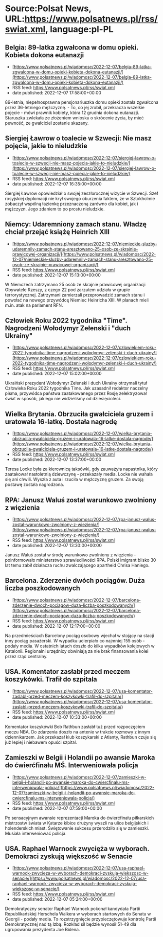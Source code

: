 # Source:Polsat News, URL:https://www.polsatnews.pl/rss/swiat.xml, language:pl-PL

## Belgia: 89-latka zgwałcona w domu opieki. Kobieta dokona eutanazji
 - [https://www.polsatnews.pl/wiadomosc/2022-12-07/belgia-89-latka-zgwalcona-w-domu-opieki-kobieta-dokona-eutanazji/](https://www.polsatnews.pl/wiadomosc/2022-12-07/belgia-89-latka-zgwalcona-w-domu-opieki-kobieta-dokona-eutanazji/)
 - RSS feed: https://www.polsatnews.pl/rss/swiat.xml
 - date published: 2022-12-07 17:58:00+00:00

89-letnia, niepełnosprawna pensjonariuszka domu opieki została zgwałcona przez 36-letniego mężczyznę. - To, co jej zrobił, przekracza wszelkie pojęcie - mówi prawnik kobiety, która 12 grudnia dokona eutanazji. Staruszka zwlekała ze złożeniem wniosku o skrócenie życia, by mieć pewność, że gwałciciel zostanie skazany.

## Siergiej Ławrow o toalecie w Szwecji: Nie masz pojęcia, jakie to nieludzkie
 - [https://www.polsatnews.pl/wiadomosc/2022-12-07/siergiej-lawrow-o-toalecie-w-szwecji-nie-masz-pojecia-jakie-to-nieludzkie/](https://www.polsatnews.pl/wiadomosc/2022-12-07/siergiej-lawrow-o-toalecie-w-szwecji-nie-masz-pojecia-jakie-to-nieludzkie/)
 - RSS feed: https://www.polsatnews.pl/rss/swiat.xml
 - date published: 2022-12-07 16:35:00+00:00

Siergiej Ławrow opowiedział o swojej zeszłorocznej wizycie w Szwecji. Szef rosyjskiej dyplomacji nie krył swojego oburzenia faktem, że w Sztokholmie zobaczył wspólną łazienkę przeznaczoną zarówno dla kobiet, jak i mężczyzn. Jego zdaniem to po prostu nieludzkie.

## Niemcy: Udaremniony zamach stanu. Władzę chciał przejąć książę Heinrich XIII
 - [https://www.polsatnews.pl/wiadomosc/2022-12-07/niemieckie-sluzby-udaremnily-zamach-stanu-aresztowano-25-osob-ze-skrajnie-prawicowej-organizacji/](https://www.polsatnews.pl/wiadomosc/2022-12-07/niemieckie-sluzby-udaremnily-zamach-stanu-aresztowano-25-osob-ze-skrajnie-prawicowej-organizacji/)
 - RSS feed: https://www.polsatnews.pl/rss/swiat.xml
 - date published: 2022-12-07 15:13:00+00:00

W Niemczech zatrzymano 25 osób ze skrajnie prawicowej organizacji Obywatele Rzeszy, z czego 22 pod zarzutem udziału w grupie terrorystycznej. Zatrzymani zamierzali przeprowadzić zamach stanu i powołać na nowego przywódcę Niemiec Heinricha XIII. W planach mieli m.in. atak na parlament RFN.

## Człowiek Roku 2022 tygodnika "Time". Nagrodzeni Wołodymyr Zełenski i "duch Ukrainy"
 - [https://www.polsatnews.pl/wiadomosc/2022-12-07/czlowiekiem-roku-2022-tygodnika-time-nagrodzeni-wolodymyr-zelenski-i-duch-ukrainy/](https://www.polsatnews.pl/wiadomosc/2022-12-07/czlowiekiem-roku-2022-tygodnika-time-nagrodzeni-wolodymyr-zelenski-i-duch-ukrainy/)
 - RSS feed: https://www.polsatnews.pl/rss/swiat.xml
 - date published: 2022-12-07 15:02:00+00:00

Ukraiński prezydent Wołodymyr Zełenski i duch Ukrainy otrzymali tytuł Człowieka Roku 2022 tygodnika Time. Jak uzasadnił redaktor naczelny pisma, przywódca państwa zaatakowanego przez Rosję zelektryzował świat w sposób, jakiego nie widzieliśmy od dziesięcioleci.

## Wielka Brytania. Obrzuciła gwałciciela gruzem i uratowała 16-latkę. Dostała nagrodę
 - [https://www.polsatnews.pl/wiadomosc/2022-12-07/wielka-brytania-obrzucila-gwalciciela-gruzem-i-uratowala-16-latke-dostala-nagrode/](https://www.polsatnews.pl/wiadomosc/2022-12-07/wielka-brytania-obrzucila-gwalciciela-gruzem-i-uratowala-16-latke-dostala-nagrode/)
 - RSS feed: https://www.polsatnews.pl/rss/swiat.xml
 - date published: 2022-12-07 13:37:00+00:00

Teresa Locke była za kierownicą taksówki, gdy zauważyła napastnika, który zaatakował nastoletnią dziewczynę - przekazały media. Locke nie wahała się ani chwili. Wyszła z auta i rzuciła w mężczyznę gruzem. Za swoją postawę została nagrodzona.

## RPA: Janusz Waluś został warunkowo zwolniony z więzienia
 - [https://www.polsatnews.pl/wiadomosc/2022-12-07/rpa-janusz-walus-zostal-warunkowo-zwolniony-z-wiezienia/](https://www.polsatnews.pl/wiadomosc/2022-12-07/rpa-janusz-walus-zostal-warunkowo-zwolniony-z-wiezienia/)
 - RSS feed: https://www.polsatnews.pl/rss/swiat.xml
 - date published: 2022-12-07 13:30:00+00:00

Janusz Waluś został w środę warunkowo zwolniony z więzienia - poinformowało ministerstwo sprawiedliwości RPA. Polski imigrant blisko 30 lat temu zabił działacza ruchu zwalczającego apartheid Chrisa Haniego.

## Barcelona. Zderzenie dwóch pociągów. Duża liczba poszkodowanych
 - [https://www.polsatnews.pl/wiadomosc/2022-12-07/barcelona-zderzenie-dwoch-pociagow-duza-liczba-poszkodowanych/](https://www.polsatnews.pl/wiadomosc/2022-12-07/barcelona-zderzenie-dwoch-pociagow-duza-liczba-poszkodowanych/)
 - RSS feed: https://www.polsatnews.pl/rss/swiat.xml
 - date published: 2022-12-07 12:17:00+00:00

Na przedmieściach Barcelony pociąg osobowy wjechał w stojący na stacji inny pociąg pasażerski. W wypadku ucierpiało co najmniej 155 osób - podały media. W ostatnich latach doszło do kilku wypadków kolejowych w Katalonii. Regionalni urzędnicy obwiniają za nie brak finansowania kolei przez rząd centralny.

## USA. Komentator zasłabł przed meczem koszykówki. Trafił do szpitala
 - [https://www.polsatnews.pl/wiadomosc/2022-12-07/usa-komentator-zaslabl-przed-meczem-koszykowki-trafil-do-szpitala/](https://www.polsatnews.pl/wiadomosc/2022-12-07/usa-komentator-zaslabl-przed-meczem-koszykowki-trafil-do-szpitala/)
 - RSS feed: https://www.polsatnews.pl/rss/swiat.xml
 - date published: 2022-12-07 10:33:00+00:00

Komentator koszykówki Bob Rathbun zasłabł tuż przed rozpoczęciem meczu NBA. Do zdarzenia doszło na antenie w trakcie rozmowy z innym dziennikarzem. Jak przekazał klub koszykarski z Atlanty, Rathbun czuje się już lepiej i niebawem opuści szpital.

## Zamieszki w Belgii i Holandii po awansie Maroka do ćwierćfinału MŚ. Interweniowała policja
 - [https://www.polsatnews.pl/wiadomosc/2022-12-07/zamieszki-w-belgii-i-holandii-po-awansie-maroka-do-cwiercfinalu-ms-interweniowala-policja/](https://www.polsatnews.pl/wiadomosc/2022-12-07/zamieszki-w-belgii-i-holandii-po-awansie-maroka-do-cwiercfinalu-ms-interweniowala-policja/)
 - RSS feed: https://www.polsatnews.pl/rss/swiat.xml
 - date published: 2022-12-07 07:59:00+00:00

Po sensacyjnym awansie reprezentacji Maroka do ćwierćfinału piłkarskich mistrzostw świata w Katarze kibice drużyny wyszli na ulice belgijskich i holenderskich miast. Świętowanie sukcesu przerodziło się w zamieszki. Musiała interweniować policja.

## USA. Raphael Warnock zwycięża w wyborach. Demokraci zyskują większość w Senacie
 - [https://www.polsatnews.pl/wiadomosc/2022-12-07/usa-raphael-warnock-zwycieza-w-wyborach-demokraci-zyskuja-wiekszosc-w-senacie/](https://www.polsatnews.pl/wiadomosc/2022-12-07/usa-raphael-warnock-zwycieza-w-wyborach-demokraci-zyskuja-wiekszosc-w-senacie/)
 - RSS feed: https://www.polsatnews.pl/rss/swiat.xml
 - date published: 2022-12-07 05:24:00+00:00

Demokratyczny senator Raphael Warnock pokonał kandydata Partii Republikańskiej Herschela Walkera w wyborach startowych do Senatu w Georgii - podały media. To rozstrzygnięcie przypieczętowuje kontrolę Partii Demokratycznej nad tą Izbą. Rozkład sił będzie wynosił 51-49 dla ugrupowania prezydenta Joe Bidena.


